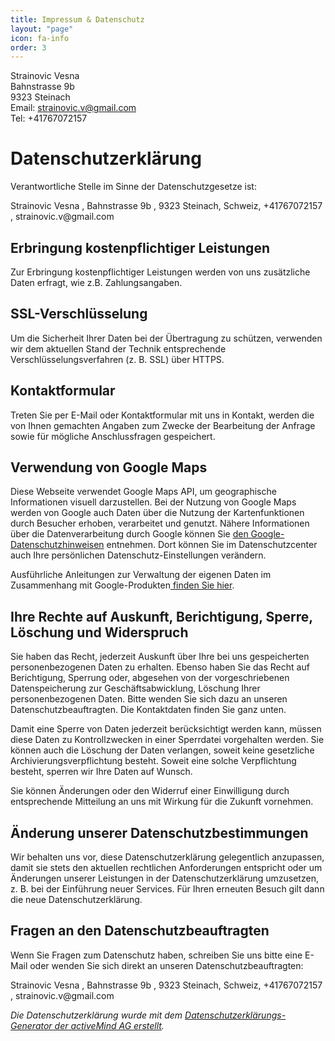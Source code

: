```yaml
---
title: Impressum & Datenschutz
layout: "page"
icon: fa-info
order: 3
---
```


Strainovic Vesna  
Bahnstrasse 9b  
9323 Steinach  
Email: [strainovic.v@gmail.com](mailto:strainovic.v@gmail.com)  
Tel: +41767072157

<h1>Datenschutzerklärung</h1>
<p>Verantwortliche Stelle im Sinne der Datenschutzgesetze ist:</p>
<p>Strainovic Vesna , Bahnstrasse 9b , 9323 Steinach, Schweiz, +41767072157 , strainovic.v@gmail.com</p>
<h2>Erbringung kostenpflichtiger Leistungen</h2>
<p>Zur Erbringung kostenpflichtiger Leistungen werden von uns zusätzliche Daten erfragt, wie z.B. Zahlungsangaben.</p>
<h2>SSL-Verschlüsselung</h2>
<p>Um die Sicherheit Ihrer Daten bei der Übertragung zu schützen, verwenden wir dem aktuellen Stand der Technik entsprechende Verschlüsselungsverfahren (z. B. SSL) über HTTPS.</p>
<h2>Kontaktformular</h2>
<p>Treten Sie per E-Mail oder Kontaktformular mit uns in Kontakt, werden die von Ihnen gemachten Angaben zum Zwecke der Bearbeitung der Anfrage sowie für mögliche Anschlussfragen gespeichert.</p>
<h2>Verwendung von Google Maps</h2>
<p>Diese Webseite verwendet Google Maps API, um geographische Informationen visuell darzustellen. Bei der Nutzung von Google Maps werden von Google auch Daten über die Nutzung der Kartenfunktionen durch Besucher erhoben, verarbeitet und genutzt. Nähere Informationen über die Datenverarbeitung durch Google können Sie <a href="http://www.google.com/privacypolicy.html">den Google-Datenschutzhinweisen</a> entnehmen. Dort können Sie im Datenschutzcenter auch Ihre persönlichen Datenschutz-Einstellungen verändern.</p>
<p>Ausführliche Anleitungen zur Verwaltung der eigenen Daten im Zusammenhang mit Google-Produkten<a href="http://www.dataliberation.org/"> finden Sie hier</a>.</p>
<h2><strong>Ihre Rechte auf Auskunft, Berichtigung, Sperre, Löschung und Widerspruch</strong></h2>
<p>Sie haben das Recht, jederzeit Auskunft über Ihre bei uns gespeicherten personenbezogenen Daten zu erhalten. Ebenso haben Sie das Recht auf Berichtigung, Sperrung oder, abgesehen von der vorgeschriebenen Datenspeicherung zur Geschäftsabwicklung, Löschung Ihrer personenbezogenen Daten. Bitte wenden Sie sich dazu an unseren Datenschutzbeauftragten. Die Kontaktdaten finden Sie ganz unten.</p>
<p>Damit eine Sperre von Daten jederzeit berücksichtigt werden kann, müssen diese Daten zu Kontrollzwecken in einer Sperrdatei vorgehalten werden. Sie können auch die Löschung der Daten verlangen, soweit keine gesetzliche Archivierungsverpflichtung besteht. Soweit eine solche Verpflichtung besteht, sperren wir Ihre Daten auf Wunsch.</p>
<p>Sie können Änderungen oder den Widerruf einer Einwilligung durch entsprechende Mitteilung an uns mit Wirkung für die Zukunft vornehmen.</p>
<h2><strong>Änderung unserer Datenschutzbestimmungen</strong></h2>
<p>Wir behalten uns vor, diese Datenschutzerklärung gelegentlich anzupassen, damit sie stets den aktuellen rechtlichen Anforderungen entspricht oder um Änderungen unserer Leistungen in der Datenschutzerklärung umzusetzen, z. B. bei der Einführung neuer Services. Für Ihren erneuten Besuch gilt dann die neue Datenschutzerklärung.</p>
<h2><strong>Fragen an den Datenschutzbeauftragten</strong></h2>
<p>Wenn Sie Fragen zum Datenschutz haben, schreiben Sie uns bitte eine E-Mail oder wenden Sie sich direkt an unseren Datenschutzbeauftragten:</p>
<p>Strainovic Vesna , Bahnstrasse 9b , 9323 Steinach, Schweiz, +41767072157 , strainovic.v@gmail.com</p>
<p><em>Die Datenschutzerklärung wurde mit dem </em><a href="https://www.activemind.de/datenschutz/datenschutzhinweis-generator/"><em>Datenschutzerklärungs-Generator der activeMind AG erstellt</em></a><em>.</em></p>
